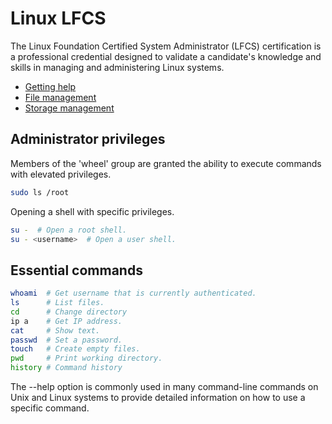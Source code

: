 # Linux LFCS

The Linux Foundation Certified System Administrator (LFCS) certification is a professional credential designed to validate a candidate's knowledge and skills in managing and administering Linux systems.

- [Getting help](docs/getting_help.md)
- [File management](docs/file_management.md)
- [Storage management](docs/storage_management.md)

## Administrator privileges
Members of the 'wheel' group are granted the ability to execute commands with elevated privileges.
``` sh
sudo ls /root
```

Opening a shell with specific privileges.
``` sh
su -  # Open a root shell.
su - <username>  # Open a user shell.
```

## Essential commands
``` sh
whoami  # Get username that is currently authenticated.
ls      # List files.
cd      # Change directory
ip a    # Get IP address.
cat     # Show text.
passwd  # Set a password.
touch   # Create empty files.
pwd     # Print working directory.
history # Command history
```

The --help option is commonly used in many command-line commands on Unix and Linux systems to provide detailed information on how to use a specific command.
